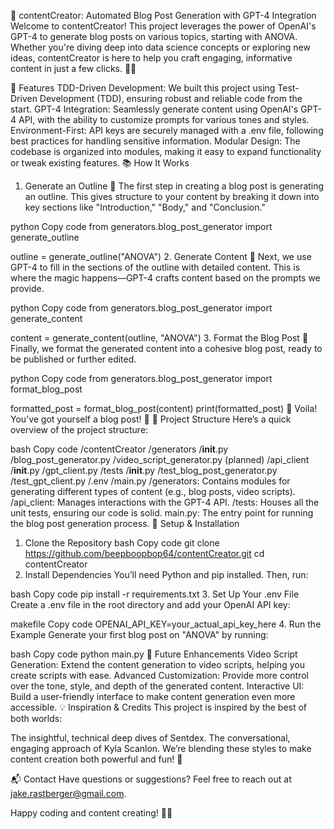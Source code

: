 🚀 contentCreator: Automated Blog Post Generation with GPT-4 Integration
Welcome to contentCreator! This project leverages the power of OpenAI's GPT-4 to generate blog posts on various topics, starting with ANOVA. Whether you're diving deep into data science concepts or exploring new ideas, contentCreator is here to help you craft engaging, informative content in just a few clicks. 🧠✨

🌟 Features
TDD-Driven Development: We built this project using Test-Driven Development (TDD), ensuring robust and reliable code from the start.
GPT-4 Integration: Seamlessly generate content using OpenAI's GPT-4 API, with the ability to customize prompts for various tones and styles.
Environment-First: API keys are securely managed with a .env file, following best practices for handling sensitive information.
Modular Design: The codebase is organized into modules, making it easy to expand functionality or tweak existing features.
📚 How It Works
1. Generate an Outline 📝
The first step in creating a blog post is generating an outline. This gives structure to your content by breaking it down into key sections like "Introduction," "Body," and "Conclusion."

python
Copy code
from generators.blog_post_generator import generate_outline

outline = generate_outline("ANOVA")
2. Generate Content 🧠
Next, we use GPT-4 to fill in the sections of the outline with detailed content. This is where the magic happens—GPT-4 crafts content based on the prompts we provide.

python
Copy code
from generators.blog_post_generator import generate_content

content = generate_content(outline, "ANOVA")
3. Format the Blog Post 🎨
Finally, we format the generated content into a cohesive blog post, ready to be published or further edited.

python
Copy code
from generators.blog_post_generator import format_blog_post

formatted_post = format_blog_post(content)
print(formatted_post)
🎉 Voila! You’ve got yourself a blog post! 🎉
📂 Project Structure
Here’s a quick overview of the project structure:

bash
Copy code
/contentCreator
    /generators
        /__init__.py
        /blog_post_generator.py
        /video_script_generator.py (planned)
    /api_client
        /__init__.py
        /gpt_client.py
    /tests
        /__init__.py
        /test_blog_post_generator.py
        /test_gpt_client.py
    /.env
    /main.py
/generators: Contains modules for generating different types of content (e.g., blog posts, video scripts).
/api_client: Manages interactions with the GPT-4 API.
/tests: Houses all the unit tests, ensuring our code is solid.
main.py: The entry point for running the blog post generation process.
🔧 Setup & Installation
1. Clone the Repository
bash
Copy code
git clone https://github.com/beepboopbop64/contentCreator.git
cd contentCreator
2. Install Dependencies
You’ll need Python and pip installed. Then, run:

bash
Copy code
pip install -r requirements.txt
3. Set Up Your .env File
Create a .env file in the root directory and add your OpenAI API key:

makefile
Copy code
OPENAI_API_KEY=your_actual_api_key_here
4. Run the Example
Generate your first blog post on "ANOVA" by running:

bash
Copy code
python main.py
🚀 Future Enhancements
Video Script Generation: Extend the content generation to video scripts, helping you create scripts with ease.
Advanced Customization: Provide more control over the tone, style, and depth of the generated content.
Interactive UI: Build a user-friendly interface to make content generation even more accessible.
💡 Inspiration & Credits
This project is inspired by the best of both worlds:

The insightful, technical deep dives of Sentdex.
The conversational, engaging approach of Kyla Scanlon.
We’re blending these styles to make content creation both powerful and fun! 🎉

📬 Contact
Have questions or suggestions? Feel free to reach out at jake.rastberger@gmail.com.

Happy coding and content creating! 📝✨